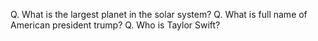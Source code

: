 Q. What is the largest planet in the solar system?
Q. What is full name of American president trump?
Q. Who is Taylor Swift?
